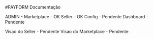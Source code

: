 #PAYFORM Documentação

ADMIN - Marketplace - OK
        Seller - OK
        Config - Pendente
        Dashboard - Pendente

Visao do Seller - Pendente
Visao do Marketplace - Pendente


